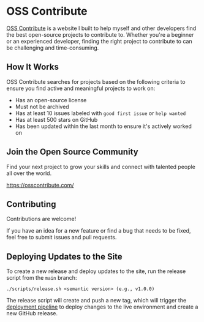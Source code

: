 # OSS Contribute

[OSS Contribute](https://osscontribute.com/) is a website I built to help myself and other developers find the best open-source projects to contribute to. Whether you're a beginner or an experienced developer, finding the right project to contribute to can be challenging and time-consuming.

## How It Works

OSS Contribute searches for projects based on the following criteria to ensure you find active and meaningful projects to work on:

- Has an open-source license
- Must not be archived
- Has at least 10 issues labeled with `good first issue` or `help wanted`
- Has at least 500 stars on GitHub
- Has been updated within the last month to ensure it's actively worked on

## Join the Open Source Community

Find your next project to grow your skills and connect with talented people all over the world.

<https://osscontribute.com/>

## Contributing

Contributions are welcome!

If you have an idea for a new feature or find a bug that needs to be fixed, feel free to submit issues and pull requests.

## Deploying Updates to the Site

To create a new release and deploy updates to the site, run the release script from the `main` branch:

```shell
./scripts/release.sh <semantic version> (e.g., v1.0.0)
```

The release script will create and push a new tag, which will trigger the [deployment pipeline](https://github.com/lucasrod16/oss-contribute/blob/main/.github/workflows/deploy.yml) to deploy changes to the live environment and create a new GitHub release.
